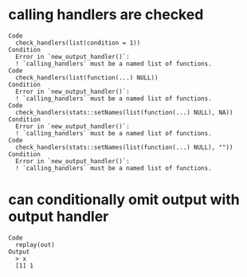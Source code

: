 # calling handlers are checked

    Code
      check_handlers(list(condition = 1))
    Condition
      Error in `new_output_handler()`:
      ! `calling_handlers` must be a named list of functions.
    Code
      check_handlers(list(function(...) NULL))
    Condition
      Error in `new_output_handler()`:
      ! `calling_handlers` must be a named list of functions.
    Code
      check_handlers(stats::setNames(list(function(...) NULL), NA))
    Condition
      Error in `new_output_handler()`:
      ! `calling_handlers` must be a named list of functions.
    Code
      check_handlers(stats::setNames(list(function(...) NULL), ""))
    Condition
      Error in `new_output_handler()`:
      ! `calling_handlers` must be a named list of functions.

# can conditionally omit output with output handler

    Code
      replay(out)
    Output
      > x
      [1] 1

